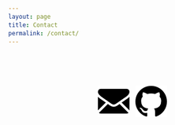 ```yaml
---
layout: page
title: Contact
permalink: /contact/
---
```

</br>
</br>
</br>
</br>
<center>
<a style="text-decoration:none;" href="mailto:stellar.shinj@gmail.com"><img src="/assets/img/email.png"></a>&nbsp;&nbsp;
<a style="text-decoration:none;" href="https://github.com/stellarshin"><img src ="/assets/img/github-logo.png"></a>
</center>
